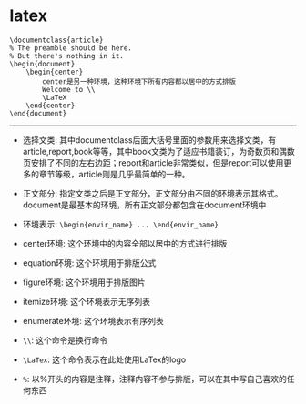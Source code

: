 # latex
```
\documentclass{article}
% The preamble should be here.
% But there's nothing in it.
\begin{document}
	\begin{center}
		center是另一种环境，这种环境下所有内容都以居中的方式排版
		Welcome to \\
		\LaTeX
	\end{center}
\end{document}
```
---
- 选择文类: 其中documentclass后面大括号里面的参数用来选择文类，有article,report,book等等，其中book文类为了适应书籍装订，为奇数页和偶数页安排了不同的左右边距；report和article非常类似，但是report可以使用更多的章节等级，article则是几乎最简单的一种。

- 正文部分: 指定文类之后是正文部分，正文部分由不同的环境表示其格式。document是最基本的环境，所有正文部分都包含在document环境中

- 环境表示: `\begin{envir_name} ... \end{envir_name}` 

- center环境: 这个环境中的内容全部以居中的方式进行排版

- equation环境: 这个环境用于排版公式

- figure环境: 这个环境用于排版图片

- itemize环境: 这个环境表示无序列表

- enumerate环境: 这个环境表示有序列表

- `\\`: 这个命令是换行命令

- `\LaTex`: 这个命令表示在此处使用LaTex的logo

- `%`: 以%开头的内容是注释，注释内容不参与排版，可以在其中写自己喜欢的任何东西


